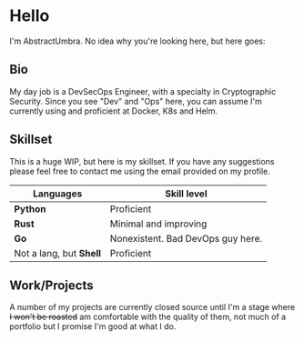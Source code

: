 # Hello

I'm AbstractUmbra. No idea why you're looking here, but here goes:

## Bio
My day job is a DevSecOps Engineer, with a specialty in Cryptographic Security. Since you see "Dev" and "Ops" here, you can assume I'm currently using and proficient at Docker, K8s and Helm.

## Skillset

This is a huge WIP, but here is my skillset. If you have any suggestions please feel free to contact me using the email provided on my profile.

| Languages | Skill level |
| --------- | ----------- |
| **Python** | Proficient |
| **Rust** | Minimal and improving |
| **Go** | Nonexistent. Bad DevOps guy here. |
| Not a lang, but **Shell** | Proficient |

## Work/Projects

A number of my projects are currently closed source until I'm a stage where ~~I won't be roasted~~ am comfortable with the quality of them, not much of a portfolio but I promise I'm good at what I do.
